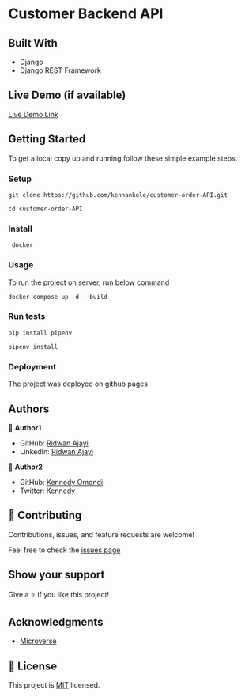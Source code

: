 # Customer Backend API

## Built With

- Django 
- Django REST Framework

## Live Demo (if available)

[Live Demo Link](https://ridwanullahi-code.github.io/royal-meals-website/)


## Getting Started

To get a local copy up and running follow these simple example steps.

### Setup

```
git clone https://github.com/kennankole/customer-order-API.git
```

```
cd customer-order-API
```

### Install
```
 docker
```


### Usage
To run the project on server, run below command

```
docker-compose up -d --build
```

### Run tests


```
pip install pipenv
```
```
pipenv install
```


### Deployment
The project was deployed on github pages


## Authors

👤 **Author1**

- GitHub: [Ridwan Ajayi](https://github.com/Ridwanullahi-code)
- LinkedIn: [Ridwan Ajayi](https://www.linkedin.com/in/ajayi-ridwan-2a1515199/)

👤 **Author2**

- GitHub: [Kennedy Omondi](https://github.com/kennankole)
- Twitter: [Kennedy](https://twitter.com/obwombe_kennedy)

## 🤝 Contributing

Contributions, issues, and feature requests are welcome!

Feel free to check the  [issues page](https://github.com/Ridwanullahi-code/royal-meals-website/issues/)

## Show your support

Give a ⭐️ if you like this project!

## Acknowledgments

- [Microverse](https://www.microverse.org/)

## 📝 License
This project is [MIT](https://choosealicense.com/licenses/mit/LICENSE) licensed.
